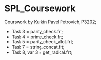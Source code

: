 # SPL_Coursework
Courswork by Kurkin Pavel Petrovich, P3202;
 * Task 3 = parity_check.frt; 
 * Task 4 = prime_check.frt;
 * Task 5 = parity_check_allot.frt;
 * Task 7 = string_concat.frt;
 * Task 8, var 3 = get_radical.frt;
